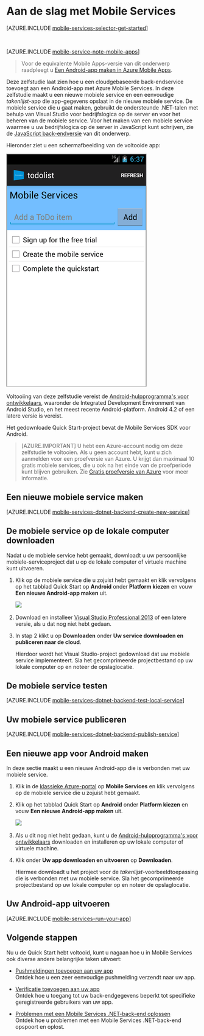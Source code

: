 
<properties
    pageTitle="Aan de slag met Azure Mobile Services voor Android-apps"
    description="Volg deze zelfstudie om aan de slag te gaan met Azure Mobile Services voor Android-ontwikkeling."
    services="mobile-services"
    documentationCenter="android"
    authors="RickSaling"
    manager="erikre"
    editor=""/>

<tags
    ms.service="mobile-services"
    ms.workload="mobile"
    ms.tgt_pltfrm="mobile-android"
    ms.devlang="java"
    ms.topic="get-started-article"
    ms.date="07/21/2016"
    ms.author="ricksal"/>


# <a name="getting-started"> </a>Aan de slag met Mobile Services

[AZURE.INCLUDE [mobile-services-selector-get-started](../../includes/mobile-services-selector-get-started.md)]

&nbsp;

[AZURE.INCLUDE [mobile-service-note-mobile-apps](../../includes/mobile-services-note-mobile-apps.md)]
> Voor de equivalente Mobile Apps-versie van dit onderwerp raadpleegt u [Een Android-app maken in Azure Mobile Apps](../app-service-mobile/app-service-mobile-android-get-started.md).

Deze zelfstudie laat zien hoe u een cloudgebaseerde back-endservice toevoegt aan een Android-app met Azure Mobile Services. In deze zelfstudie maakt u een nieuwe mobiele service en een eenvoudige _takenlijst_-app die app-gegevens opslaat in de nieuwe mobiele service. De mobiele service die u gaat maken, gebruikt de ondersteunde .NET-talen met behulp van Visual Studio voor bedrijfslogica op de server en voor het beheren van de mobiele service. Voor het maken van een mobiele service waarmee u uw bedrijfslogica op de server in JavaScript kunt schrijven, zie de [JavaScript back-endversie](mobile-services-android-get-started.md) van dit onderwerp.

Hieronder ziet u een schermafbeelding van de voltooide app:

![](./media/mobile-services-dotnet-backend-android-get-started/mobile-quickstart-completed-android.png)

Voltooiing van deze zelfstudie vereist de [Android-hulpprogramma's voor ontwikkelaars][Android Studio], waaronder de Integrated Development Environment van Android Studio, en het meest recente Android-platform. Android 4.2 of een latere versie is vereist.

Het gedownloade Quick Start-project bevat de Mobile Services SDK voor Android.

> [AZURE.IMPORTANT] U hebt een Azure-account nodig om deze zelfstudie te voltooien. Als u geen account hebt, kunt u zich aanmelden voor een proefversie van Azure. U krijgt dan maximaal 10 gratis mobiele services, die u ook na het einde van de proefperiode kunt blijven gebruiken. Zie [Gratis proefversie van Azure](https://azure.microsoft.com/pricing/free-trial/?WT.mc_id=AE564AB28) voor meer informatie.


## <a name="create-new-service"> </a>Een nieuwe mobiele service maken

[AZURE.INCLUDE [mobile-services-dotnet-backend-create-new-service](../../includes/mobile-services-dotnet-backend-create-new-service.md)]

## De mobiele service op de lokale computer downloaden

Nadat u de mobiele service hebt gemaakt, downloadt u uw persoonlijke mobiele-serviceproject dat u op de lokale computer of virtuele machine kunt uitvoeren.

1. Klik op de mobiele service die u zojuist hebt gemaakt en klik vervolgens op het tabblad Quick Start op **Android** onder **Platform kiezen** en vouw **Een nieuwe Android-app maken** uit.

    ![][1]

2. Download en installeer [Visual Studio Professional 2013](https://go.microsoft.com/fwLink/p/?LinkID=391934) of een latere versie, als u dat nog niet hebt gedaan.

3. In stap 2 klikt u op **Downloaden** onder **Uw service downloaden en publiceren naar de cloud**.

    Hierdoor wordt het Visual Studio-project gedownload dat uw mobiele service implementeert. Sla het gecomprimeerde projectbestand op uw lokale computer op en noteer de opslaglocatie.

## De mobiele service testen

[AZURE.INCLUDE [mobile-services-dotnet-backend-test-local-service](../../includes/mobile-services-dotnet-backend-test-local-service.md)]

## Uw mobiele service publiceren

[AZURE.INCLUDE [mobile-services-dotnet-backend-publish-service](../../includes/mobile-services-dotnet-backend-publish-service.md)]

## Een nieuwe app voor Android maken

In deze sectie maakt u een nieuwe Android-app die is verbonden met uw mobiele service.

1. Klik in de [klassieke Azure-portal] op **Mobile Services** en klik vervolgens op de mobiele service die u zojuist hebt gemaakt.

2. Klik op het tabblad Quick Start op **Android** onder **Platform kiezen** en vouw **Een nieuwe Android-app maken** uit.

    ![][2]

3. Als u dit nog niet hebt gedaan, kunt u de [Android-hulpprogramma's voor ontwikkelaars][Android SDK] downloaden en installeren op uw lokale computer of virtuele machine.

4. Klik onder **Uw app downloaden en uitvoeren** op **Downloaden**.

    Hiermee downloadt u het project voor de _takenlijst_-voorbeeldtoepassing die is verbonden met uw mobiele service. Sla het gecomprimeerde projectbestand op uw lokale computer op en noteer de opslaglocatie.

## Uw Android-app uitvoeren

[AZURE.INCLUDE [mobile-services-run-your-app](../../includes/mobile-services-android-get-started.md)]

## <a name="next-steps"> </a>Volgende stappen
Nu u de Quick Start hebt voltooid, kunt u nagaan hoe u in Mobile Services ook diverse andere belangrijke taken uitvoert:

* [Pushmeldingen toevoegen aan uw app]
  <br/>Ontdek hoe u een zeer eenvoudige pushmelding verzendt naar uw app.

* [Verificatie toevoegen aan uw app]
  <br/>Ontdek hoe u toegang tot uw back-endgegevens beperkt tot specifieke geregistreerde gebruikers van uw app.

* [Problemen met een Mobile Services .NET-back-end oplossen]
  <br/> Ontdek hoe u problemen met een Mobile Services .NET-back-end opspoort en oplost.

<!-- Anchors. -->
[Aan de slag met Mobile Services]:#getting-started
[Een nieuwe mobiele service maken]:#create-new-service
[Het mobiele service-exemplaar definiëren]:#define-mobile-service-instance
[Volgende stappen]:#next-steps

<!-- Images. -->
[0]: ./media/mobile-services-dotnet-backend-android-get-started/mobile-quickstart-completed-android.png
[1]: ./media/mobile-services-dotnet-backend-android-get-started/mobile-quickstart-steps-vs-AS.png
[2]: ./media/mobile-services-dotnet-backend-android-get-started/mobile-quickstart-steps-android-AS.png


[6]: ./media/mobile-services-dotnet-backend-android-get-started/mobile-portal-quickstart-android.png
[7]: ./media/mobile-services-dotnet-backend-android-get-started/mobile-quickstart-steps-android.png
[8]: ./media/mobile-services-dotnet-backend-android-get-started/mobile-eclipse-quickstart.png

[10]: ./media/mobile-services-dotnet-backend-android-get-started/mobile-quickstart-startup-android.png
[11]: ./media/mobile-services-dotnet-backend-android-get-started/mobile-data-tab.png
[12]: ./media/mobile-services-dotnet-backend-android-get-started/mobile-data-browse.png

[14]: ./media/mobile-services-dotnet-backend-android-get-started/mobile-services-import-android-workspace.png
[15]: ./media/mobile-services-dotnet-backend-android-get-started/mobile-services-import-android-project.png

<!-- URLs. -->
[Aan de slag (Eclipse)]: mobile-services-dotnet-backend-android-get-started-ec.md
[Pushmeldingen toevoegen aan uw app]: mobile-services-dotnet-backend-android-get-started-push.md
[Verificatie toevoegen aan uw app]: mobile-services-dotnet-backend-android-get-started-auth.md
[Android SDK]: https://go.microsoft.com/fwLink/p/?LinkID=280125
[Android Studio]: https://developer.android.com/sdk/index.html
[Android SDK voor Mobile Services]: https://go.microsoft.com/fwLink/p/?LinkID=266533
[Problemen met een Mobile Services .NET-back-end oplossen]: mobile-services-dotnet-backend-how-to-troubleshoot.md

[klassieke Azure-portal]: https://manage.windowsazure.com/



<!--HONumber=ago16_HO4-->


